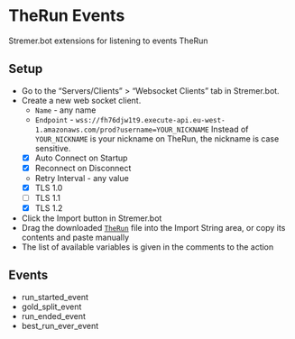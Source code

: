 # TheRun Events
Stremer.bot extensions for listening to events TheRun
## Setup
* Go to the “Servers/Clients” > “Websocket Clients” tab in Stremer.bot.
* Create a new web socket client.
  - `Name` - any name
  - `Endpoint` - `wss://fh76djw1t9.execute-api.eu-west-1.amazonaws.com/prod?username=YOUR_NICKNAME` Instead of `YOUR_NICKNAME` is your nickname on TheRun, the nickname is case sensitive.
  - [x] Auto Connect on Startup 
  - [x] Reconnect on Disconnect
  - Retry Interval - any value
  - [x] TLS 1.0 
  - [ ] TLS 1.1
  - [x] TLS 1.2
* Click the Import button in Stremer.bot
* Drag the downloaded [`TheRun`](https://github.com/c0y0tl/therun.events/releases) file into the Import String area, or copy its contents and paste manually
* The list of available variables is given in the comments to the action
## Events
* run_started_event
* gold_split_event
* run_ended_event
* best_run_ever_event

